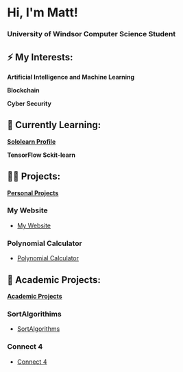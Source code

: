 <h1>Hi, I'm Matt! </h1> 
<h3> University of Windsor Computer Science Student </h3> 

<h2>⚡ My Interests:</h2>

  <b> Artificial Intelligence and Machine Learning </b>

  <b> Blockchain </b>

  <b> Cyber Security </b>


<h2>🌱 Currently Learning:</h2>

**[Sololearn Profile](https://www.sololearn.com/profile/27933381)**

  <b> TensorFlow </b>
  <b> Sckit-learn </b>


<h2>👨‍💻 Projects:</h2>

  **[Personal Projects](https://github.com/submit507/Personal-Projects)**
  
  <h3> My Website</h3>
  
  - [My Website](https://github.com/submit507/Website)
  
  <h3> Polynomial Calculator</h3>
  
  - [Polynomial Calculator](https://github.com/submit507/Polynomial-Calculator)
  
<h2> 🏫 Academic Projects: </h2>

**[Academic Projects](https://github.com/submit507/Academic-Projects)**

  <h3> SortAlgorithims </h3>
  
  - [SortAlgorithms](https://github.com/submit507/SortAlgorithms)
  
  <h3> Connect 4 </h3>
  
  - [Connect 4](https://github.com/submit507/Connect-4)
